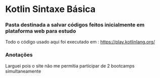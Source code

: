 # Kotlin Sintaxe Básica

### Pasta destinada a salvar códigos feitos inicialmente em plataforma web para estudo 

Todo o código usado aqui foi executado em :
https://play.kotlinlang.org/

### Anotações
Larguei pois o site não me permitia participar de 2 bootcamps simultaneamente
